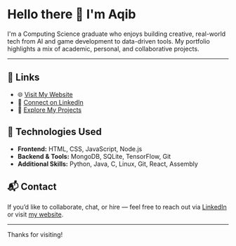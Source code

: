 # Hello there 👋 I'm Aqib

I'm a Computing Science graduate who enjoys building creative, real-world tech from AI and game development to data-driven tools. My portfolio highlights a mix of academic, personal, and collaborative projects.

---

## 🔗 Links

- 🌐 [Visit My Website](http://aqibamran.info/)
- 💼 [Connect on LinkedIn](https://www.linkedin.com/in/aqibamran/)
- 🧠 [Explore My Projects](https://github.com/aqibamran)

## 🚀 Technologies Used

- **Frontend:** HTML, CSS, JavaScript, Node.js
- **Backend & Tools:** MongoDB, SQLite, TensorFlow, Git
- **Additional Skills:** Python, Java, C, Linux, Git, React, Assembly

## 📬 Contact

If you’d like to collaborate, chat, or hire — feel free to reach out via [LinkedIn](https://www.linkedin.com/in/aqibamran/) or visit [my website](https://yourwebsite.com).

---

Thanks for visiting!
